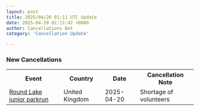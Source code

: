 ```yaml
---
layout: post
title: 2025/04/20 01:11 UTC Update
date: 2025-04-20 01:11:42 +0000
author: Cancellations Bot
category: 'Cancellation Update'

---
```


<h3>New Cancellations</h3>
<div class='hscrollable'>
<table style='width: 100%'>
    <tr>
        <th>Event</th>
        <th>Country</th>
        <th>Date</th>
        <th>Cancellation Note</th>
    </tr>
    <tr>
        <td><a href="https://www.parkrun.org.uk/roundlake-juniors">Round Lake junior parkrun</a></td>
        <td>United Kingdom</td>
        <td>2025-04-20</td>
        <td>Shortage of volunteers</td>
    </tr>
</table>
</div>
